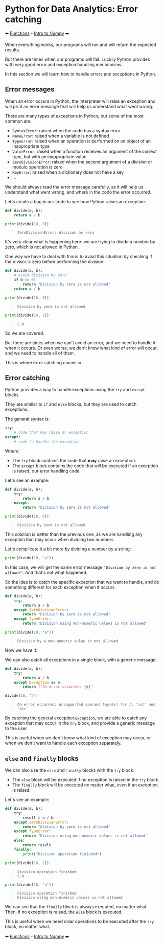 # Python for Data Analytics: Error catching

:arrow_left: [Functions](../block_01/09_functions/09_functions.md) - [Intro to Numpy](../block_01/11_intro_numpy/11_intro_numpy.md) :arrow_right:

When everything works, our programs will run and will return the expected results.

But there are times when our programs will fail. Luckily Python provides with very good error and exception handling mechanisms.

In this section we will learn how to handle errors and exceptions in Python.

## Error messages

When an error occurs in Python, the interpreter will raise an exception and will print an error message that will help us understand what went wrong.

There are many types of exceptions in Python, but some of the most common are:

* `SyntaxError`: raised when the code has a syntax error
* `NameError`: raised when a variable is not defined
* `TypeError`: raised when an operation is performed on an object of an inappropriate type
* `ValueError`: raised when a function receives an argument of the correct type, but with an inappropriate value
* `ZeroDivisionError`: raised when the second argument of a division or modulo operation is zero
* `KeyError`: raised when a dictionary does not have a key
* ...

We should always read the error message carefully, as it will help us understand what went wrong, and where in the code the error occurred.

Let's create a bug in our code to see how Python raises an exception:

```python
def divide(a, b):
    return a / b

print(divide(10, 0))
```

> `ZeroDivisionError: division by zero`

It's very clear what is happening here: we are trying to divide a number by zero, which is not allowed in Python.

One way we have to deal with this is to avoid this situation by checking if the divisor is zero before performing the division:

```python
def divide(a, b):
    # avoid division by zero
    if b == 0:
        return "Division by zero is not allowed"
    return a / b

print(divide(10, 0))
```

> `Division by zero is not allowed`

```python
print(divide(10, 2))
```

> `5.0`

So we are covered.

But there are times when we can't avoid an error, and we need to handle it when it occurs. Or even worse, we don't know what kind of error will occur, and we need to handle all of them.

This is where error catching comes in.

## Error catching

Python provides a way to handle exceptions using the `try` and `except` blocks.

They are similar to `if` and `else` blocks, but they are used to catch exceptions.

The general syntax is:

```python
try:
    # code that may raise an exception
except:
    # code to handle the exception
```

Where:

* The `try` block contains the code that **may** raise an exception.
* The `except` block contains the code that will be executed if an exception is raised, our error handling code.

Let's see an example:

```python
def divide(a, b):
    try:
        return a / b
    except:
        return "Division by zero is not allowed"

print(divide(10, 0))
```

> `Division by zero is not allowed`

This solution is better than the previous one, as we are handling any exception that may occur when dividing two numbers.

Let's complicate it a bit more by dividing a number by a string:

```python
print(divide(10, "a"))
```

In this case, we will get the same error message `"Division by zero is not allowed"`. And that's not what happened.

So the idea is to catch the specific exception that we want to handle, and do something different for each exception when it occurs.

```python
def divide(a, b):
    try:
        return a / b
    except ZeroDivisionError:
        return "Division by zero is not allowed"
    except TypeError:
        return "Division using non-numeric values is not allowed"

print(divide(10, "a"))
```

> `Division by a non-numeric value is not allowed`

Now we have it.

We can also catch all exceptions in a single block, with a generic message:

```python
def divide(a, b):
    try:
        return a / b
    except Exception as e:
        return f"An error occurred: {e}"

divide(10, "a")
```

> `An error occurred: unsupported operand type(s) for /: 'int' and 'str'`

By catching the general exception `Exception`, we are able to catch any exception that may occur in the `try` block, and provide a generic message to the user.

This is useful when we don't know what kind of exception may occur, or when we don't want to handle each exception separately.

## `else` and `finally` blocks

We can also use the `else` and `finally` blocks with the `try` block.

* The `else` block will be executed if no exception is raised in the `try` block.
* The `finally` block will be executed no matter what, even if an exception is raised.

Let's see an example:

```python
def divide(a, b):
    try:
        result = a / b
    except ZeroDivisionError:
        return "Division by zero is not allowed"
    except TypeError:
        return "Division using non-numeric values is not allowed"
    else:
        return result
    finally:
        print("Division operation finished")

print(divide(10, 2))
```

> `Division operation finished`  
`5.0`

```python
print(divide(10, "a"))
```

> `Division operation finished`  
`Division using non-numeric values is not allowed`

We can see that the `finally` block is always executed, no matter what. Then, if no exception is raised, the `else` block is executed.

This is useful when we need clear operations to be executed after the `try` block, no matter what.

:arrow_left: [Functions](../block_01/09_functions/09_functions.md) - [Intro to Numpy](../block_01/11_intro_numpy/11_intro_numpy.md) :arrow_right:
